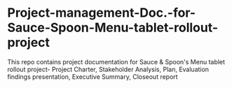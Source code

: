 # Project-management-Doc.-for-Sauce-Spoon-Menu-tablet-rollout-project
This repo contains project documentation for Sauce &amp; Spoon's Menu tablet rollout project- Project Charter, Stakeholder Analysis, Plan, Evaluation findings presentation, Executive Summary, Closeout report
